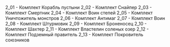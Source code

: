 2_01 - Комплект Корабль пустыни
2_02 - Комплект Снайпер
2_03 - Комплект Смертник
2_04 - Комплект Воин степей
2_05 - Комплект Уничтожитель монстров
2_06 - Комплект Антимаг
2_07 - Комплект Воин
2_08 - Комплект Штурмовик
2_09 - Комплект Броненосец
2_10 - Комплект Шахтер
2_11 - Комплект Властелин соленых озер
2_12 - Комплект Подземный правитель
2_13 - Комплект Покровитель союзников
